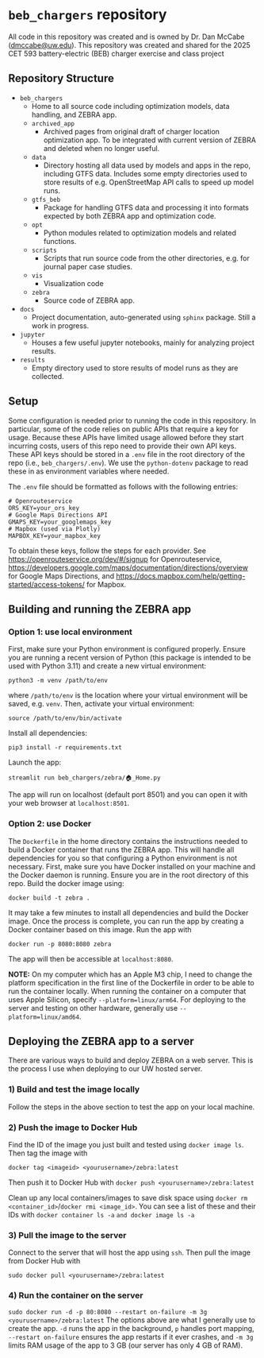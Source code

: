 # `beb_chargers` repository
All code in this repository was created and is owned by Dr. Dan McCabe (dmccabe@uw.edu). This repository was created and shared for the 2025 CET 593 battery-electric (BEB) charger exercise and class project

## Repository Structure
* `beb_chargers`
  * Home to all source code including optimization models, data handling, and ZEBRA app.
  * `archived_app`
    * Archived pages from original draft of charger location optimization app. To be integrated with current version of ZEBRA and deleted when no longer useful.
  * `data`
    * Directory hosting all data used by models and apps in the repo, including GTFS data. Includes some empty directories used to store results of e.g. OpenStreetMap API calls to speed up model runs.
  * `gtfs_beb`
    * Package for handling GTFS data and processing it into formats expected by both ZEBRA app and optimization code.
  * `opt`
    * Python modules related to optimization models and related functions.
  * `scripts`
    * Scripts that run source code from the other directories, e.g. for journal paper case studies.
  * `vis`
    * Visualization code
  * `zebra`
    * Source code of ZEBRA app.
* `docs`
  * Project documentation, auto-generated using `sphinx` package. Still a work in progress.
* `jupyter`
  * Houses a few useful jupyter notebooks, mainly for analyzing project results.
* `results`
  * Empty directory used to store results of model runs as they are collected.

## Setup
Some configuration is needed prior to running the code in this repository. In particular, some of the code relies on public APIs that require a key for usage. Because these APIs have limited usage allowed before they start incurring costs, users of this repo need to provide their own API keys. These API keys should be stored in a `.env` file in the root directory of the repo (i.e., `beb_chargers/.env`). We use the `python-dotenv` package to read these in as environment variables where needed.

The `.env` file should be formatted as follows with the following entries:

```
# Openrouteservice
ORS_KEY=your_ors_key
# Google Maps Directions API
GMAPS_KEY=your_googlemaps_key
# Mapbox (used via Plotly)
MAPBOX_KEY=your_mapbox_key
```

To obtain these keys, follow the steps for each provider. See https://openrouteservice.org/dev/#/signup for Openrouteservice, https://developers.google.com/maps/documentation/directions/overview for Google Maps Directions, and https://docs.mapbox.com/help/getting-started/access-tokens/ for Mapbox.

## Building and running the ZEBRA app
### Option 1: use local environment
First, make sure your Python environment is configured properly. Ensure you are running a recent version of Python (this package is intended to be used with Python 3.11) and create a new virtual environment:

`python3 -m venv /path/to/env`

where `/path/to/env` is the location where your virtual environment will be saved, e.g. `venv`. Then, activate your virtual environment:

`source /path/to/env/bin/activate`

Install all dependencies:

`pip3 install -r requirements.txt`

Launch the app:

`streamlit run beb_chargers/zebra/🏠_Home.py`

The app will run on localhost (default port 8501) and you can open it with your web browser at `localhost:8501`.

### Option 2: use Docker
The `Dockerfile` in the home directory contains the instructions needed to build a Docker container that runs the ZEBRA app. This will handle all dependencies for you so that configuring a Python environment is not necessary. First, make sure you have Docker installed on your machine and the Docker daemon is running. Ensure you are in the root directory of this repo. Build the docker image using:

`docker build -t zebra .`

It may take a few minutes to install all dependencies and build the Docker image. Once the process is complete, you can run the app by creating a Docker container based on this image. Run the app with

`docker run -p 8080:8080 zebra`

The app will then be accessible at `localhost:8080`.

**NOTE:** On my computer which has an Apple M3 chip, I need to change the platform specification in the first line of the Dockerfile in order to be able to run the container locally. When running the container on a computer that uses Apple Silicon, specify `--platform=linux/arm64`. For deploying to the server and testing on other hardware, generally use `--platform=linux/amd64`.


## Deploying the ZEBRA app to a server
There are various ways to build and deploy ZEBRA on a web server. This is the process I use when deploying to our UW hosted server.

### 1) Build and test the image locally
Follow the steps in the above section to test the app on your local machine.

### 2) Push the image to Docker Hub
Find the ID of the image you just built and tested using `docker image ls`. Then tag the image with

`docker tag <imageid> <yourusername>/zebra:latest`

Then push it to Docker Hub with
`docker push <yourusername>/zebra:latest`

Clean up any local containers/images to save disk space using `docker rm <container_id>`/`docker rmi <image_id>`. You can see a list of these and their IDs with `docker container ls -a` `and docker image ls -a`

### 3) Pull the image to the server
Connect to the server that will host the app using `ssh`. Then pull the image from Docker Hub with

`sudo docker pull <yourusername>/zebra:latest`

### 4) Run the container on the server
`sudo docker run -d -p 80:8080 --restart on-failure -m 3g <yourusername>/zebra:latest`
The options above are what I generally use to create the app. `-d` runs the app in the background, `p` handles port mapping, `--restart on-failure` ensures the app restarts if it ever crashes, and `-m 3g` limits RAM usage of the app to 3 GB (our server has only 4 GB of RAM).


